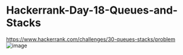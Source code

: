 # Hackerrank-Day-18-Queues-and-Stacks
https://www.hackerrank.com/challenges/30-queues-stacks/problem
![image](https://user-images.githubusercontent.com/51781534/104146428-a72fe380-5398-11eb-8661-522560b7565f.png)
